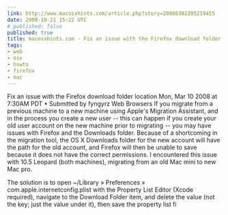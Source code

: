 ```yaml
---
link: http://www.macosxhints.com/article.php?story=20080302205219455
date: 2008-10-21 15:22 UTC
# published: false
published: true
title: macosxhints.com - Fix an issue with the Firefox download folder location
tags:
- web
- osx
- howto
- firefox
- mac
---
```


Fix an issue with the Firefox download folder location
Mon, Mar 10 2008 at 7:30AM PDT • Submitted by fyngyrz Web Browsers
If you migrate from a previous machine to a new machine using Apple's Migration Assistant, and in the process you create a new user -- this can happen if you create your old user account on the new machine prior to migrating -- you may have issues with Firefox and the Downloads folder. Because of a shortcoming in the migration tool, the OS X Downloads folder for the new account will have the path for the old account, and Firefox will then be unable to save because it does not have the correct permissions. I encountered this issue with 10.5 Leopard (both machines), migrating from an old Mac mini to new Mac pro.

The solution is to open ~/Library » Preferences » com.apple.internetconfig.plist with the Property List Editor (Xcode required), navigate to the Download Folder item, and delete the value (not the key; just the value under it), then save the property list fi
